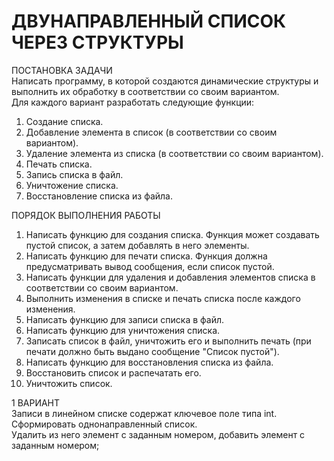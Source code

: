 # ДВУНАПРАВЛЕННЫЙ СПИСОК ЧЕРЕЗ СТРУКТУРЫ

ПОСТАНОВКА ЗАДАЧИ  
Написать программу, в которой создаются динамические структуры и выполнить их обработку в соответствии со своим вариантом.  
Для каждого вариант разработать следующие функции:
1. Создание списка.
2. Добавление элемента в список (в соответствии со своим вариантом).
3. Удаление элемента из списка (в соответствии со своим вариантом).
4. Печать списка.
5. Запись списка в файл.
6. Уничтожение списка.
7. Восстановление списка из файла.  

ПОРЯДОК ВЫПОЛНЕНИЯ РАБОТЫ  
1. Написать функцию для создания списка. Функция может создавать пустой список, а затем добавлять в него элементы.
2. Написать функцию для печати списка. Функция должна предусматривать вывод сообщения, если список пустой.
3. Написать функции для удаления и добавления элементов списка в соответствии со своим вариантом.
4. Выполнить изменения в списке и печать списка после каждого изменения.
5. Написать функцию для записи списка в файл.
6. Написать функцию для уничтожения списка.
7. Записать список в файл, уничтожить его и выполнить печать (при печати должно быть выдано сообщение "Список пустой").
8. Написать функцию для восстановления списка из файла.
9. Восстановить список и распечатать его.
10. Уничтожить список.  

1 ВАРИАНТ  
Записи в линейном списке содержат ключевое поле типа int.  
Сформировать однонаправленный список.  
Удалить из него элемент с заданным номером, добавить элемент с заданным номером;  
